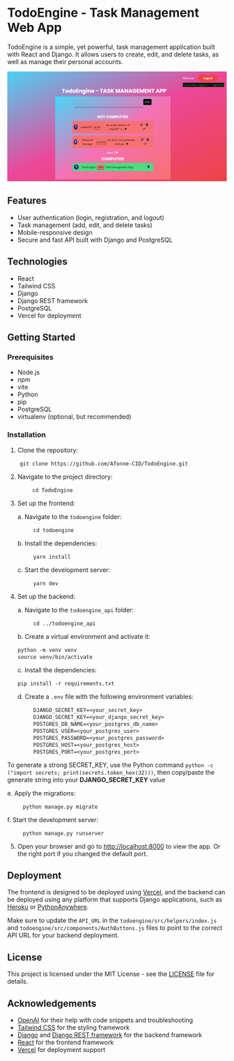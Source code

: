 # TodoEngine - Task Management Web App

TodoEngine is a simple, yet powerful, task management application built with React and Django. It allows users to create, edit, and delete tasks, as well as manage their personal accounts.

![TodoEngine Screenshot](./screenshot.PNG)

## Features

- User authentication (login, registration, and logout)
- Task management (add, edit, and delete tasks)
- Mobile-responsive design
- Secure and fast API built with Django and PostgreSQL

## Technologies

- React
- Tailwind CSS
- Django
- Django REST framework
- PostgreSQL
- Vercel for deployment

## Getting Started

### Prerequisites

- Node.js
- npm
- vite
- Python
- pip
- PostgreSQL
- virtualenv (optional, but recommended)

### Installation

1. Clone the repository:
```
    git clone https://github.com/Afonne-CID/TodoEngine.git
```

2. Navigate to the project directory:
```
        cd TodoEngine
```

3. Set up the frontend:

   a. Navigate to the `todoengine` folder:
   ```
        cd todoengine
   ```

   b. Install the dependencies:
   ```
        yarn install
   ```

   c. Start the development server:
   ```
        yarn dev
   ```

4. Set up the backend:

   a. Navigate to the `todoengine_api` folder:
   ```
        cd ../todoengine_api
   ```

   b. Create a virtual environment and activate it:
   ```
   python -m venv venv
   source venv/bin/activate
   ```

   c. Install the dependencies:
   ```
   pip install -r requirements.txt
   ```

   d. Create a `.env` file with the following environment variables:
   ```
        DJANGO_SECRET_KEY=<your_secret_key>
        DJANGO_SECRET_KEY=<your_django_secret_key>
        POSTGRES_DB_NAME=<your_postgres_db_name>
        POSTGRES_USER=<your_postgres_user>
        POSTGRES_PASSWORD=<your_postgres_password>
        POSTGRES_HOST=<your_postgres_host>
        POSTGRES_PORT=<your_postgres_port>
   ```

To generate a strong SECRET_KEY, use the Python command `python -c ("import secrets; print(secrets.token_hex(32)))`, then copy/paste the generate string into your **DJANGO_SECRET_KEY** value

   e. Apply the migrations:
   ```
        python manage.py migrate
   ```

   f. Start the development server:
   ```
        python manage.py runserver
   ```

5. Open your browser and go to [http://localhost:8000](http://localhost:8000) to view the app. Or the right port if you changed the default port.

## Deployment

The frontend is designed to be deployed using [Vercel](https://vercel.com), and the backend can be deployed using any platform that supports Django applications, such as [Heroku](https://www.heroku.com) or [PythonAnywhere](https://www.pythonanywhere.com).

Make sure to update the `API_URL` in the `todoengine/src/helpers/index.js` and `todoengine/src/components/AuthButtons.js` files to point to the correct API URL for your backend deployment.

## License

This project is licensed under the MIT License - see the [LICENSE](LICENSE) file for details.

## Acknowledgements

- [OpenAI](https://www.openai.com) for their help with code snippets and troubleshooting
- [Tailwind CSS](https://tailwindcss.com) for the styling framework
- [Django](https://www.djangoproject.com) and [Django REST framework](https://www.django-rest-framework.org) for the backend framework
- [React](https://reactjs.org) for the frontend framework
- [Vercel](https://vercel.com) for deployment support